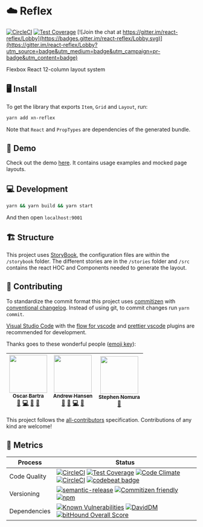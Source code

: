# ☁️ Reflex

[![CircleCI](https://circleci.com/gh/obartra/reflex/tree/master.svg?style=shield)](https://circleci.com/gh/obartra/reflex/tree/master)
[![Test Coverage](https://codeclimate.com/github/obartra/reflex/badges/coverage.svg)](https://codeclimate.com/github/obartra/reflex/coverage)
[![Join the chat at https://gitter.im/react-reflex/Lobby](https://badges.gitter.im/react-reflex/Lobby.svg)](https://gitter.im/react-reflex/Lobby?utm_source=badge&utm_medium=badge&utm_campaign=pr-badge&utm_content=badge)

Flexbox React 12-column layout system

## 🖥 Install

To get the library that exports `Item`, `Grid` and `Layout`, run:

```bash
yarn add xn-reflex

```

Note that `React` and `PropTypes` are dependencies of the generated bundle.

## 📝 Demo

Check out the demo [here](https://obartra.github.io/reflex). It contains usage examples and mocked page layouts.

## 💻 Development

```bash
yarn && yarn build && yarn start
```

And then open `localhost:9001`

## 🏗️ Structure

This project uses [StoryBook](https://github.com/storybooks/storybook), the configuration files are within the `/storybook` folder. The different stories are in the `/stories` folder and `/src` contains the react HOC and Components needed to generate the layout.

## 👥 Contributing

To standardize the commit format this project uses [commitizen](https://github.com/commitizen/cz-cli) with [conventional changelog](https://github.com/commitizen/cz-conventional-changelog). Instead of using git, to commit changes run `yarn commit`.

[Visual Studio Code](https://code.visualstudio.com/) with the [flow for vscode](https://github.com/flowtype/flow-for-vscode) and [prettier vscode](https://github.com/esbenp/prettier-vscode) plugins are recommended for development.

Thanks goes to these wonderful people ([emoji key](https://github.com/kentcdodds/all-contributors#emoji-key)):

<!-- ALL-CONTRIBUTORS-LIST:START - Do not remove or modify this section -->
| [<img src="https://avatars3.githubusercontent.com/u/3877773?v=3" width="100px;"/><br /><sub>Oscar Bartra</sub>](http://obartra.github.io)<br />[🐛](https://github.com/obartra/reflex/issues?q=author%3Aobartra "Bug reports") [💻](https://github.com/obartra/reflex/commits?author=obartra "Code") [📖](https://github.com/obartra/reflex/commits?author=obartra "Documentation") [👀](#review-obartra "Reviewed Pull Requests") | [<img src="https://avatars3.githubusercontent.com/u/8746094?v=3" width="100px;"/><br /><sub>Andrew Hansen</sub>](https://github.com/arahansen)<br />[💬](#question-arahansen "Answering Questions") [🐛](https://github.com/obartra/reflex/issues?q=author%3Aarahansen "Bug reports") [💻](https://github.com/obartra/reflex/commits?author=arahansen "Code") [👀](#review-arahansen "Reviewed Pull Requests") | [<img src="https://avatars0.githubusercontent.com/u/17904507?v=3" width="100px;"/><br /><sub>Stephen Nomura</sub>](http://stephennomura.com/)<br />[🎨](#design-snomu "Design") |
| :---: | :---: | :---: |
<!-- ALL-CONTRIBUTORS-LIST:END -->

This project follows the [all-contributors](https://github.com/kentcdodds/all-contributors) specification. Contributions of any kind are welcome!

## 🏁 Metrics

| Process       | Status    |
|---------------|-----------|
| Code Quality  | [![CircleCI](https://circleci.com/gh/obartra/reflex/tree/master.svg?style=shield)](https://circleci.com/gh/obartra/reflex/tree/master) [![Test Coverage](https://codeclimate.com/github/obartra/reflex/badges/coverage.svg)](https://codeclimate.com/github/obartra/reflex/coverage) [![Code Climate](https://codeclimate.com/github/obartra/reflex/badges/gpa.svg)](https://codeclimate.com/github/obartra/reflex) [![CircleCI](https://circleci.com/gh/obartra/reflex/tree/master.svg?style=shield)](https://circleci.com/gh/obartra/reflex/tree/master) [![codebeat badge](https://codebeat.co/badges/d3b5abcd-60b2-4ab3-96b6-b3ab392b789d)](https://codebeat.co/projects/github-com-obartra-reflex-master) |
| Versioning    | [![semantic-release](https://img.shields.io/badge/%20%20%F0%9F%93%A6%F0%9F%9A%80-semantic--release-e10079.svg)](https://github.com/semantic-release/semantic-release) [![Commitizen friendly](https://img.shields.io/badge/commitizen-friendly-brightgreen.svg)](http://commitizen.github.io/cz-cli/) [![npm](https://img.shields.io/npm/v/xn-reflex.svg)](https://www.npmjs.com/package/xn-reflex) |
| Dependencies  | [![Known Vulnerabilities](https://snyk.io/test/github/obartra/reflex/badge.svg)](https://snyk.io/test/github/obartra/reflex) [![DavidDM](https://david-dm.org/obartra/reflex.svg)](https://david-dm.org/obartra/reflex) [![bitHound Overall Score](https://www.bithound.io/github/obartra/reflex/badges/score.svg)](https://www.bithound.io/github/obartra/reflex) |



